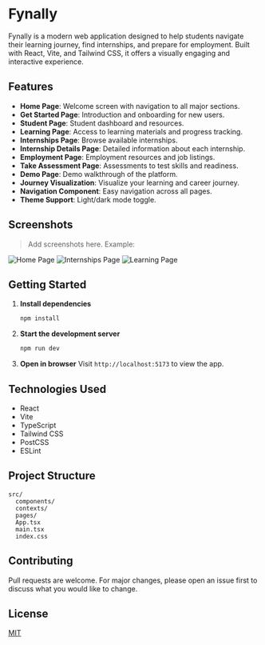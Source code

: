 # Fynally

Fynally is a modern web application designed to help students navigate their learning journey, find internships, and prepare for employment. Built with React, Vite, and Tailwind CSS, it offers a visually engaging and interactive experience.

## Features

- **Home Page**: Welcome screen with navigation to all major sections.
- **Get Started Page**: Introduction and onboarding for new users.
- **Student Page**: Student dashboard and resources.
- **Learning Page**: Access to learning materials and progress tracking.
- **Internships Page**: Browse available internships.
- **Internship Details Page**: Detailed information about each internship.
- **Employment Page**: Employment resources and job listings.
- **Take Assessment Page**: Assessments to test skills and readiness.
- **Demo Page**: Demo walkthrough of the platform.
- **Journey Visualization**: Visualize your learning and career journey.
- **Navigation Component**: Easy navigation across all pages.
- **Theme Support**: Light/dark mode toggle.

## Screenshots

> Add screenshots here. Example:

![Home Page](screenshots/homepage.png)
![Internships Page](screenshots/internships.png)
![Learning Page](screenshots/journey.png)

## Getting Started

1. **Install dependencies**
	```cmd
	npm install
	```
2. **Start the development server**
	```cmd
	npm run dev
	```
3. **Open in browser**
	Visit `http://localhost:5173` to view the app.

## Technologies Used

- React
- Vite
- TypeScript
- Tailwind CSS
- PostCSS
- ESLint

## Project Structure

```
src/
  components/
  contexts/
  pages/
  App.tsx
  main.tsx
  index.css
```

## Contributing

Pull requests are welcome. For major changes, please open an issue first to discuss what you would like to change.

## License

[MIT](LICENSE)
